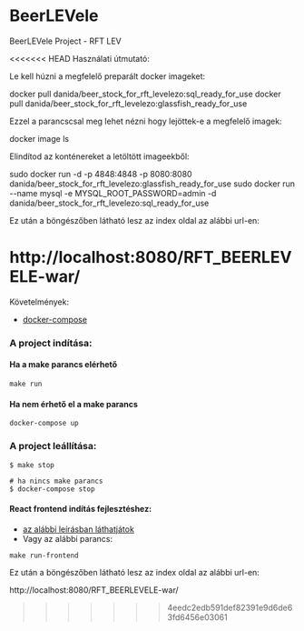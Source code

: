 # BeerLEVele
BeerLEVele Project - RFT LEV

<<<<<<< HEAD
Használati útmutató:

Le kell húzni a megfelelő preparált docker imageket:

docker pull danida/beer_stock_for_rft_levelezo:sql_ready_for_use
docker pull danida/beer_stock_for_rft_levelezo:glassfish_ready_for_use

Ezzel a parancscsal meg lehet nézni hogy lejöttek-e a megfelelő imagek:

docker image ls

Elindítod az konténereket a letöltött imageekből:

sudo docker run -d -p 4848:4848 -p 8080:8080 danida/beer_stock_for_rft_levelezo:glassfish_ready_for_use
sudo docker run --name mysql -e MYSQL_ROOT_PASSWORD=admin -d danida/beer_stock_for_rft_levelezo:sql_ready_for_use

Ez után a böngészőben látható lesz az index oldal az alábbi url-en:

http://localhost:8080/RFT_BEERLEVELE-war/ 
=======
Követelmények:
- [docker-compose](https://docs.docker.com/compose/install/)

### A project indítása:

#### Ha a make parancs elérhető
```terminal
make run
```

#### Ha nem érhető el a make parancs
```terminal
docker-compose up
```

### A project leállítása:
```terminal
$ make stop

# ha nincs make parancs
$ docker-compose stop
```

#### React frontend indítás fejlesztéshez:
- [az alábbi leírásban láthatjátok](frontend/README.md)
- Vagy az alábbi parancs:
```terminal
make run-frontend
```

Ez után a böngészőben látható lesz az index oldal az alábbi url-en:

http://localhost:8080/RFT_BEERLEVELE-war/
>>>>>>> 4eedc2edb591def82391e9d6de63fd6456e03061
